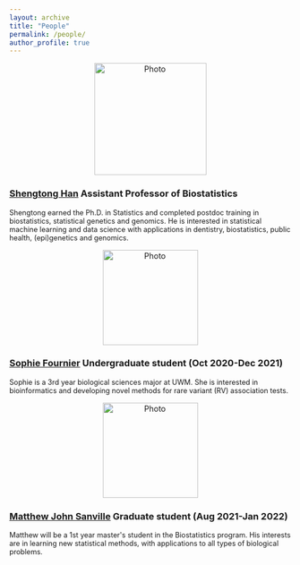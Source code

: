 ```yaml
---
layout: archive
title: "People"
permalink: /people/
author_profile: true
---
```




<p align="center">
  <img src="https://han16.github.io/shengtonghan.github.io/images/headshot_uwm.jpg?raw=true" alt="Photo" style="width: 200px;"/> 
</p>


### [Shengtong Han](https://han16.github.io/shengtonghan.github.io//) Assistant Professor of Biostatistics  

<span style="font-size:0.9em;">
Shengtong earned the Ph.D. in Statistics and completed postdoc training in biostatistics, statistical genetics and genomics. He is interested in statistical machine learning and data science with applications in dentistry, biostatistics, public health, (epi)genetics and genomics.</span>   


<p align="center">
  <img src="https://han16.github.io/shengtonghan.github.io/images/sophie.jpeg?raw=true" alt="Photo" style="width: 170px;"/> 
</p>


### [Sophie Fournier](https://han16.github.io/shengtonghan.github.io//people/) Undergraduate student (Oct 2020-Dec 2021)

<span style="font-size:0.9em;">
Sophie is a 3rd year biological sciences major at UWM. She is interested in bioinformatics and developing novel methods for rare variant (RV) association tests. </span> 


<p align="center">
  <img src="https://han16.github.io/shengtonghan.github.io/images/matthew.jpg?raw=true" alt="Photo" style="width: 170px;"/> 
</p>

### [Matthew John Sanville](https://han16.github.io/shengtonghan.github.io//people/) Graduate student (Aug 2021-Jan 2022)

<span style="font-size:0.9em;">
Matthew will be a 1st year master's student in the Biostatistics program. His interests are in learning new statistical methods, with applications to all types of biological problems. </span> 
